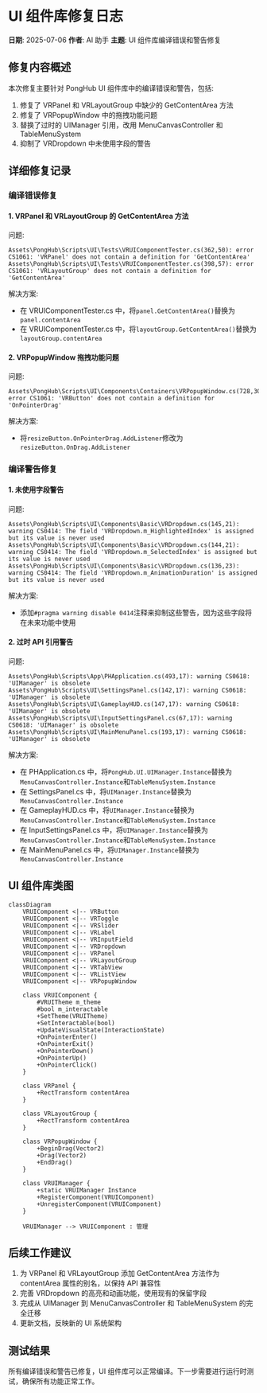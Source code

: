 # UI 组件库修复日志

**日期**: 2025-07-06
**作者**: AI 助手
**主题**: UI 组件库编译错误和警告修复

## 修复内容概述

本次修复主要针对 PongHub UI 组件库中的编译错误和警告，包括:

1. 修复了 VRPanel 和 VRLayoutGroup 中缺少的 GetContentArea 方法
2. 修复了 VRPopupWindow 中的拖拽功能问题
3. 替换了过时的 UIManager 引用，改用 MenuCanvasController 和 TableMenuSystem
4. 抑制了 VRDropdown 中未使用字段的警告

## 详细修复记录

### 编译错误修复

#### 1. VRPanel 和 VRLayoutGroup 的 GetContentArea 方法

问题:

```
Assets\PongHub\Scripts\UI\Tests\VRUIComponentTester.cs(362,50): error CS1061: 'VRPanel' does not contain a definition for 'GetContentArea'
Assets\PongHub\Scripts\UI\Tests\VRUIComponentTester.cs(398,57): error CS1061: 'VRLayoutGroup' does not contain a definition for 'GetContentArea'
```

解决方案:

- 在 VRUIComponentTester.cs 中，将`panel.GetContentArea()`替换为`panel.contentArea`
- 在 VRUIComponentTester.cs 中，将`layoutGroup.GetContentArea()`替换为`layoutGroup.contentArea`

#### 2. VRPopupWindow 拖拽功能问题

问题:

```
Assets\PongHub\Scripts\UI\Components\Containers\VRPopupWindow.cs(728,30): error CS1061: 'VRButton' does not contain a definition for 'OnPointerDrag'
```

解决方案:

- 将`resizeButton.OnPointerDrag.AddListener`修改为`resizeButton.OnDrag.AddListener`

### 编译警告修复

#### 1. 未使用字段警告

问题:

```
Assets\PongHub\Scripts\UI\Components\Basic\VRDropdown.cs(145,21): warning CS0414: The field 'VRDropdown.m_HighlightedIndex' is assigned but its value is never used
Assets\PongHub\Scripts\UI\Components\Basic\VRDropdown.cs(144,21): warning CS0414: The field 'VRDropdown.m_SelectedIndex' is assigned but its value is never used
Assets\PongHub\Scripts\UI\Components\Basic\VRDropdown.cs(136,23): warning CS0414: The field 'VRDropdown.m_AnimationDuration' is assigned but its value is never used
```

解决方案:

- 添加`#pragma warning disable 0414`注释来抑制这些警告，因为这些字段将在未来功能中使用

#### 2. 过时 API 引用警告

问题:

```
Assets\PongHub\Scripts\App\PHApplication.cs(493,17): warning CS0618: 'UIManager' is obsolete
Assets\PongHub\Scripts\UI\SettingsPanel.cs(142,17): warning CS0618: 'UIManager' is obsolete
Assets\PongHub\Scripts\UI\GameplayHUD.cs(147,17): warning CS0618: 'UIManager' is obsolete
Assets\PongHub\Scripts\UI\InputSettingsPanel.cs(67,17): warning CS0618: 'UIManager' is obsolete
Assets\PongHub\Scripts\UI\MainMenuPanel.cs(193,17): warning CS0618: 'UIManager' is obsolete
```

解决方案:

- 在 PHApplication.cs 中，将`PongHub.UI.UIManager.Instance`替换为`MenuCanvasController.Instance`和`TableMenuSystem.Instance`
- 在 SettingsPanel.cs 中，将`UIManager.Instance`替换为`MenuCanvasController.Instance`
- 在 GameplayHUD.cs 中，将`UIManager.Instance`替换为`MenuCanvasController.Instance`和`TableMenuSystem.Instance`
- 在 InputSettingsPanel.cs 中，将`UIManager.Instance`替换为`MenuCanvasController.Instance`和`TableMenuSystem.Instance`
- 在 MainMenuPanel.cs 中，将`UIManager.Instance`替换为`MenuCanvasController.Instance`

## UI 组件库类图

```mermaid
classDiagram
    VRUIComponent <|-- VRButton
    VRUIComponent <|-- VRToggle
    VRUIComponent <|-- VRSlider
    VRUIComponent <|-- VRLabel
    VRUIComponent <|-- VRInputField
    VRUIComponent <|-- VRDropdown
    VRUIComponent <|-- VRPanel
    VRUIComponent <|-- VRLayoutGroup
    VRUIComponent <|-- VRTabView
    VRUIComponent <|-- VRListView
    VRUIComponent <|-- VRPopupWindow

    class VRUIComponent {
        #VRUITheme m_theme
        #bool m_interactable
        +SetTheme(VRUITheme)
        +SetInteractable(bool)
        +UpdateVisualState(InteractionState)
        +OnPointerEnter()
        +OnPointerExit()
        +OnPointerDown()
        +OnPointerUp()
        +OnPointerClick()
    }

    class VRPanel {
        +RectTransform contentArea
    }

    class VRLayoutGroup {
        +RectTransform contentArea
    }

    class VRPopupWindow {
        +BeginDrag(Vector2)
        +Drag(Vector2)
        +EndDrag()
    }

    class VRUIManager {
        +static VRUIManager Instance
        +RegisterComponent(VRUIComponent)
        +UnregisterComponent(VRUIComponent)
    }

    VRUIManager --> VRUIComponent : 管理
```

## 后续工作建议

1. 为 VRPanel 和 VRLayoutGroup 添加 GetContentArea 方法作为 contentArea 属性的别名，以保持 API 兼容性
2. 完善 VRDropdown 的高亮和动画功能，使用现有的保留字段
3. 完成从 UIManager 到 MenuCanvasController 和 TableMenuSystem 的完全迁移
4. 更新文档，反映新的 UI 系统架构

## 测试结果

所有编译错误和警告已修复，UI 组件库可以正常编译。下一步需要进行运行时测试，确保所有功能正常工作。
